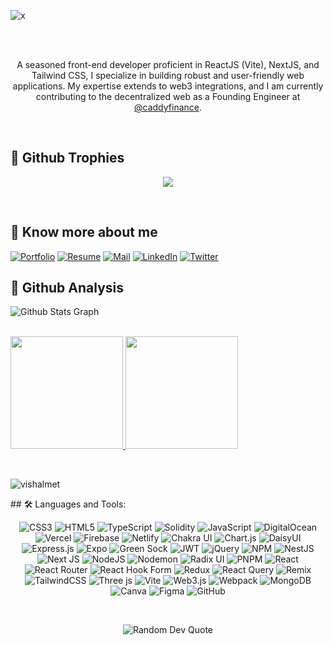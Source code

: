 

<!-- hello -->

![x](https://github.com/user-attachments/assets/8acf0e53-5e18-481f-a23f-de113eafd1ca)


<br/>
<br/>
<p align="center">A seasoned front-end developer proficient in ReactJS (Vite), NextJS, and Tailwind CSS, I specialize in building robust and user-friendly web applications. My expertise extends to web3 integrations, and I am currently contributing to the decentralized web as a Founding Engineer at <a href="https://github.com/caddyfinance">@caddyfinance</a>.
</p>

<br/>

## 🔗 Github Trophies
<p align="center">
<img src="https://github-profile-trophy.vercel.app/?username=vishalmet&theme=darkhub">
</p>

<br />

## 🔗 Know more about me 
[![Portfolio](https://img.shields.io/badge/Portfolio-yellow?style=for-the-badge)](https://vishal-portfolio18.vercel.app/)
[![Resume](https://img.shields.io/badge/-Resume-black?style=for-the-badge&logo=google-drive&logoColor=white)](https://drive.google.com/file/d/1UOlwNoEPBZ9-0eOFAzmfsSWqFst1oP6R/view)
[![Mail](https://img.shields.io/badge/-Say%20Hi!-black?style=for-the-badge&logo=gmail)](mailto:dev.vishalaakash@gmail.com)
[![LinkedIn](https://img.shields.io/badge/-LinkedIn-blue?style=for-the-badge&logo=linkedin)](https://www.linkedin.com/in/vishal-aakash/)
[![Twitter](https://img.shields.io/badge/-Twitter-black?style=for-the-badge&logo=twitter&logoColor=white)](https://twitter.com/VishalAakash18)


## 🔗 Github Analysis 
![ Github Stats Graph](https://github-profile-summary-cards.vercel.app/api/cards/profile-details?username=vishalmet&theme=radical&hide_border=true) <br/> <br/> 
<p>
<a href="https://github.com/vishalmet">
  <img height="180em" src="https://github-readme-stats-eight-theta.vercel.app/api?username=vishalmet&show_icons=true&theme=blue-green&include_all_commits=true&count_private=true"/>
  <img height="180em" src="https://github-readme-stats-eight-theta.vercel.app/api/top-langs/?username=vishalmet&layout=compact&langs_count=8&theme=blue-green"/>


</a>
</p>
<br/>
<p><img align="center" src="https://github-readme-streak-stats.herokuapp.com/?user=vishalmet&" alt="vishalmet" /></p>
## 🛠 Languages and Tools:

<p align="center">
  <img src="https://img.shields.io/badge/css3-%231572B6.svg?style=plastic&logo=css3&logoColor=white" alt="CSS3" />
  <img src="https://img.shields.io/badge/html5-%23E34F26.svg?style=plastic&logo=html5&logoColor=white" alt="HTML5" />
  <img src="https://img.shields.io/badge/typescript-%23007ACC.svg?style=plastic&logo=typescript&logoColor=white" alt="TypeScript" />
  <img src="https://img.shields.io/badge/Solidity-%23363636.svg?style=plastic&logo=solidity&logoColor=white" alt="Solidity" />
  <img src="https://img.shields.io/badge/javascript-%23323330.svg?style=plastic&logo=javascript&logoColor=%23F7DF1E" alt="JavaScript" />
  <img src="https://img.shields.io/badge/DigitalOcean-%230167ff.svg?style=plastic&logo=digitalOcean&logoColor=white" alt="DigitalOcean" />
  <img src="https://img.shields.io/badge/vercel-%23000000.svg?style=plastic&logo=vercel&logoColor=white" alt="Vercel" />
  <img src="https://img.shields.io/badge/firebase-%23039BE5.svg?style=plastic&logo=firebase" alt="Firebase" />
  <img src="https://img.shields.io/badge/netlify-%23000000.svg?style=plastic&logo=netlify&logoColor=#00C7B7" alt="Netlify" />
  <img src="https://img.shields.io/badge/chakra-%234ED1C5.svg?style=plastic&logo=chakraui&logoColor=white" alt="Chakra UI" />
  <img src="https://img.shields.io/badge/chart.js-F5788D.svg?style=plastic&logo=chart.js&logoColor=white" alt="Chart.js" />
  <img src="https://img.shields.io/badge/daisyui-5A0EF8?style=plastic&logo=daisyui&logoColor=white" alt="DaisyUI" />
  <img src="https://img.shields.io/badge/express.js-%23404d59.svg?style=plastic&logo=express&logoColor=%2361DAFB" alt="Express.js" />
  <img src="https://img.shields.io/badge/expo-1C1E24?style=plastic&logo=expo&logoColor=#D04A37" alt="Expo" />
  <img src="https://img.shields.io/badge/green%20sock-88CE02?style=plastic&logo=greensock&logoColor=white" alt="Green Sock" />
  <img src="https://img.shields.io/badge/JWT-black?style=plastic&logo=JSON%20web%20tokens" alt="JWT" />
  <img src="https://img.shields.io/badge/jquery-%230769AD.svg?style=plastic&logo=jquery&logoColor=white" alt="jQuery" />
  <img src="https://img.shields.io/badge/NPM-%23CB3837.svg?style=plastic&logo=npm&logoColor=white" alt="NPM" />
  <img src="https://img.shields.io/badge/nestjs-%23E0234E.svg?style=plastic&logo=nestjs&logoColor=white" alt="NestJS" />
  <img src="https://img.shields.io/badge/Next-black?style=plastic&logo=next.js&logoColor=white" alt="Next JS" />
  <img src="https://img.shields.io/badge/node.js-6DA55F?style=plastic&logo=node.js&logoColor=white" alt="NodeJS" />
  <img src="https://img.shields.io/badge/NODEMON-%23323330.svg?style=plastic&logo=nodemon&logoColor=%BBDEAD" alt="Nodemon" />
  <img src="https://img.shields.io/badge/radix%20ui-161618.svg?style=plastic&logo=radix-ui&logoColor=white" alt="Radix UI" />
  <img src="https://img.shields.io/badge/pnpm-%234a4a4a.svg?style=plastic&logo=pnpm&logoColor=f69220" alt="PNPM" />
  <img src="https://img.shields.io/badge/react-%2320232a.svg?style=plastic&logo=react&logoColor=%2361DAFB" alt="React" />
  <img src="https://img.shields.io/badge/React_Router-CA4245?style=plastic&logo=react-router&logoColor=white" alt="React Router" />
  <img src="https://img.shields.io/badge/React%20Hook%20Form-%23EC5990.svg?style=plastic&logo=reacthookform&logoColor=white" alt="React Hook Form" />
  <img src="https://img.shields.io/badge/redux-%23593d88.svg?style=plastic&logo=redux&logoColor=white" alt="Redux" />
  <img src="https://img.shields.io/badge/-React%20Query-FF4154?style=plastic&logo=react%20query&logoColor=white" alt="React Query" />
  <img src="https://img.shields.io/badge/remix-%23000.svg?style=plastic&logo=remix&logoColor=white" alt="Remix" />
  <img src="https://img.shields.io/badge/tailwindcss-%2338B2AC.svg?style=plastic&logo=tailwind-css&logoColor=white" alt="TailwindCSS" />
  <img src="https://img.shields.io/badge/threejs-black?style=plastic&logo=three.js&logoColor=white" alt="Three js" />
  <img src="https://img.shields.io/badge/vite-%23646CFF.svg?style=plastic&logo=vite&logoColor=white" alt="Vite" />
  <img src="https://img.shields.io/badge/web3.js-F16822?style=plastic&logo=web3.js&logoColor=white" alt="Web3.js" />
  <img src="https://img.shields.io/badge/webpack-%238DD6F9.svg?style=plastic&logo=webpack&logoColor=black" alt="Webpack" />
  <img src="https://img.shields.io/badge/MongoDB-%234ea94b.svg?style=plastic&logo=mongodb&logoColor=white" alt="MongoDB" />
  <img src="https://img.shields.io/badge/Canva-%2300C4CC.svg?style=plastic&logo=Canva&logoColor=white" alt="Canva" />
  <img src="https://img.shields.io/badge/figma-%23F24E1E.svg?style=plastic&logo=figma&logoColor=white" alt="Figma" />
  <img src="https://img.shields.io/badge/github-%23121011.svg?style=plastic&logo=github&logoColor=white" alt="GitHub" />
</p>

<br/>

<p align="center">
  <img src="https://quotes-github-readme.vercel.app/api?type=horizontal&theme=radical" alt="Random Dev Quote" />
</p>
